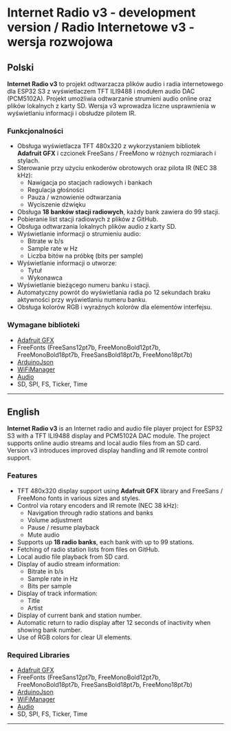 # Internet Radio v3 - development version / Radio Internetowe v3 - wersja rozwojowa

## Polski

**Internet Radio v3** to projekt odtwarzacza plików audio i radia internetowego dla ESP32 S3 z wyświetlaczem TFT ILI9488 i modułem audio DAC (PCM5102A). Projekt umożliwia odtwarzanie strumieni audio online oraz plików lokalnych z karty SD. Wersja v3 wprowadza liczne usprawnienia w wyświetlaniu informacji i obsłudze pilotem IR.

### Funkcjonalności

- Obsługa wyświetlacza TFT 480x320 z wykorzystaniem bibliotek **Adafruit GFX** i czcionek FreeSans / FreeMono w różnych rozmiarach i stylach.
- Sterowanie przy użyciu enkoderów obrotowych oraz pilota IR (NEC 38 kHz):
  - Nawigacja po stacjach radiowych i bankach
  - Regulacja głośności
  - Pauza / wznowienie odtwarzania
  - Wyciszenie dźwięku
- Obsługa **18 banków stacji radiowych**, każdy bank zawiera do 99 stacji.
- Pobieranie list stacji radiowych z plików z GitHub.
- Obsługa odtwarzania lokalnych plików audio z karty SD.
- Wyświetlanie informacji o strumieniu audio:
  - Bitrate w b/s
  - Sample rate w Hz
  - Liczba bitów na próbkę (bits per sample)
- Wyświetlanie informacji o utworze:
  - Tytuł
  - Wykonawca
- Wyświetlanie bieżącego numeru banku i stacji.
- Automatyczny powrót do wyświetlania radia po 12 sekundach braku aktywności przy wyświetlaniu numeru banku.
- Obsługa kolorów RGB i wyraźnych kolorów dla elementów interfejsu.

### Wymagane biblioteki

- [Adafruit GFX](https://github.com/adafruit/Adafruit-GFX-Library)
- FreeFonts (FreeSans12pt7b, FreeMonoBold12pt7b, FreeMonoBold18pt7b, FreeSansBold18pt7b, FreeMono18pt7b)
- [ArduinoJson](https://github.com/bblanchon/ArduinoJson)
- [WiFiManager](https://github.com/tzapu/WiFiManager)
- [Audio](https://github.com/schreibfaul1/ESP32-audioI2S)
- SD, SPI, FS, Ticker, Time

---

## English

**Internet Radio v3** is an Internet radio and audio file player project for ESP32 S3 with a TFT ILI9488 display and PCM5102A DAC module. The project supports online audio streams and local audio files from an SD card. Version v3 introduces improved display handling and IR remote control support.

### Features

- TFT 480x320 display support using **Adafruit GFX** library and FreeSans / FreeMono fonts in various sizes and styles.
- Control via rotary encoders and IR remote (NEC 38 kHz):
  - Navigation through radio stations and banks
  - Volume adjustment
  - Pause / resume playback
  - Mute audio
- Supports up **18 radio banks**, each bank with up to 99 stations.
- Fetching of radio station lists from files on GitHub.
- Local audio file playback from SD card.
- Display of audio stream information:
  - Bitrate in b/s
  - Sample rate in Hz
  - Bits per sample
- Display of track information:
  - Title
  - Artist
- Display of current bank and station number.
- Automatic return to radio display after 12 seconds of inactivity when showing bank number.
- Use of RGB colors for clear UI elements.

### Required Libraries

- [Adafruit GFX](https://github.com/adafruit/Adafruit-GFX-Library)
- FreeFonts (FreeSans12pt7b, FreeMonoBold12pt7b, FreeMonoBold18pt7b, FreeSansBold18pt7b, FreeMono18pt7b)
- [ArduinoJson](https://github.com/bblanchon/ArduinoJson)
- [WiFiManager](https://github.com/tzapu/WiFiManager)
- [Audio](https://github.com/schreibfaul1/ESP32-audioI2S)
- SD, SPI, FS, Ticker, Time

---

